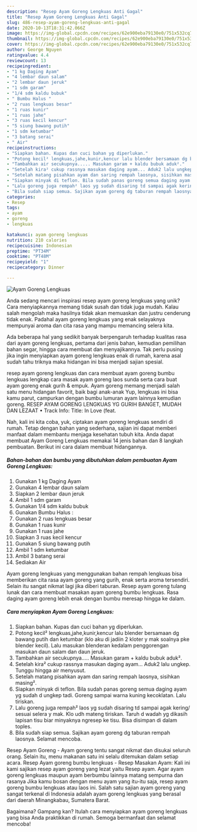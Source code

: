 ```yaml
---
description: "Resep Ayam Goreng Lengkuas Anti Gagal"
title: "Resep Ayam Goreng Lengkuas Anti Gagal"
slug: 486-resep-ayam-goreng-lengkuas-anti-gagal
date: 2020-10-13T18:31:42.066Z
image: https://img-global.cpcdn.com/recipes/62e900eba79130e0/751x532cq70/ayam-goreng-lengkuas-foto-resep-utama.jpg
thumbnail: https://img-global.cpcdn.com/recipes/62e900eba79130e0/751x532cq70/ayam-goreng-lengkuas-foto-resep-utama.jpg
cover: https://img-global.cpcdn.com/recipes/62e900eba79130e0/751x532cq70/ayam-goreng-lengkuas-foto-resep-utama.jpg
author: George Nguyen
ratingvalue: 4.4
reviewcount: 13
recipeingredient:
- "1 kg Daging Ayam"
- "4 lembar daun salam"
- "2 lembar daun jeruk"
- "1 sdm garam"
- "1/4 sdm kaldu bubuk"
- " Bumbu Halus "
- "2 ruas lengkuas besar"
- "1 ruas kunir"
- "1 ruas jahe"
- "3 ruas kecil kencur"
- "5 siung bawang putih"
- "1 sdm ketumbar"
- "3 batang serai"
- " Air"
recipeinstructions:
- "Siapkan bahan. Kupas dan cuci bahan yg diperlukan."
- "Potong kecil² lengkuas,jahe,kunir,kencur lalu blender bersamaan dg bawang putih dan ketumbar (klo aku di jadiin 2 kloter y mak soalnya pke blender kecil). Lalu masukan blenderan kedalam penggorengan masukan daun salam dan daun jeruk."
- "Tambahkan air secukupnya..... Masukan garam + kaldu bubuk aduk²."
- "Setelah kira² cukup rassnya masukan daging ayam... Aduk2 lalu ungkep. Tunggu hingga air menyusut."
- "Setelah matang pisahkan ayam dan saring rempah laosnya, sisihkan masing²."
- "Siapkan minyak di teflon. Bila sudah panas goreng semua daging ayam yg sudah d ungkep tadi. Goreng sampai warna kuning kecoklatan. Lalu tiriskan."
- "Lalu goreng juga rempah² laos yg sudah disaring td sampai agak kering/ sesuai selera y mak. Klo udh mateng tiriskan. Taruh d wadah yg dikasih lapisan tisu biar minyaknya ngresep ke tisu. Bisa disimpan di dalam toples."
- "Bila sudah siap semua. Sajikan ayam goreng dg taburan rempah laosnya. Selamat mencoba."
categories:
- Resep
tags:
- ayam
- goreng
- lengkuas

katakunci: ayam goreng lengkuas 
nutrition: 210 calories
recipecuisine: Indonesian
preptime: "PT34M"
cooktime: "PT48M"
recipeyield: "1"
recipecategory: Dinner

---
```



![Ayam Goreng Lengkuas](https://img-global.cpcdn.com/recipes/62e900eba79130e0/751x532cq70/ayam-goreng-lengkuas-foto-resep-utama.jpg)

Anda sedang mencari inspirasi resep ayam goreng lengkuas yang unik? Cara menyiapkannya memang tidak susah dan tidak juga mudah. Kalau salah mengolah maka hasilnya tidak akan memuaskan dan justru cenderung tidak enak. Padahal ayam goreng lengkuas yang enak selayaknya mempunyai aroma dan cita rasa yang mampu memancing selera kita.

Ada beberapa hal yang sedikit banyak berpengaruh terhadap kualitas rasa dari ayam goreng lengkuas, pertama dari jenis bahan, kemudian pemilihan bahan segar, hingga cara membuat dan menyajikannya. Tak perlu pusing jika ingin menyiapkan ayam goreng lengkuas enak di rumah, karena asal sudah tahu triknya maka hidangan ini bisa menjadi sajian spesial.

resep ayam goreng lengkuas dan cara membuat ayam goreng bumbu lengkuas lengkap cara masak ayam goreng laos sunda serta cara buat ayam goreng enak gurih &amp; empuk. Ayam goreng memang menjadi salah satu menu hidangan favorit, baik bagi anak-anak Yup, lengkuas ini bisa kamu parut, campurkan dengan bumbu lumuran ayam lainnya kemudian goreng. RESEP AYAM GORENG LENGKUAS YG GURIH BANGET, MUDAH DAN LEZAAT • Track Info: Title: In Love (feat.


Nah, kali ini kita coba, yuk, ciptakan ayam goreng lengkuas sendiri di rumah. Tetap dengan bahan yang sederhana, sajian ini dapat memberi manfaat dalam membantu menjaga kesehatan tubuh kita. Anda dapat membuat Ayam Goreng Lengkuas memakai 14 jenis bahan dan 8 langkah pembuatan. Berikut ini cara dalam membuat hidangannya.

<!--inarticleads1-->

##### Bahan-bahan dan bumbu yang dibutuhkan dalam pembuatan Ayam Goreng Lengkuas:

1. Gunakan 1 kg Daging Ayam
1. Gunakan 4 lembar daun salam
1. Siapkan 2 lembar daun jeruk
1. Ambil 1 sdm garam
1. Gunakan 1/4 sdm kaldu bubuk
1. Gunakan  Bumbu Halus :
1. Gunakan 2 ruas lengkuas besar
1. Gunakan 1 ruas kunir
1. Gunakan 1 ruas jahe
1. Siapkan 3 ruas kecil kencur
1. Gunakan 5 siung bawang putih
1. Ambil 1 sdm ketumbar
1. Ambil 3 batang serai
1. Sediakan  Air


Ayam goreng lengkuas yang menggunakan bahan rempah lengkuas bisa memberikan cita rasa ayam goreng yang gurih, enak serta aroma tersendiri. Selain itu sangat nikmat lagi jika diberi taburan. Resep ayam goreng tulang lunak dan cara membuat masakan ayam goreng bumbu lengkuas. Rasa daging ayam goreng lebih enak dengan bumbu meresap hingga ke dalam. 

<!--inarticleads2-->

##### Cara menyiapkan Ayam Goreng Lengkuas:

1. Siapkan bahan. Kupas dan cuci bahan yg diperlukan.
1. Potong kecil² lengkuas,jahe,kunir,kencur lalu blender bersamaan dg bawang putih dan ketumbar (klo aku di jadiin 2 kloter y mak soalnya pke blender kecil). Lalu masukan blenderan kedalam penggorengan masukan daun salam dan daun jeruk.
1. Tambahkan air secukupnya..... Masukan garam + kaldu bubuk aduk².
1. Setelah kira² cukup rassnya masukan daging ayam... Aduk2 lalu ungkep. Tunggu hingga air menyusut.
1. Setelah matang pisahkan ayam dan saring rempah laosnya, sisihkan masing².
1. Siapkan minyak di teflon. Bila sudah panas goreng semua daging ayam yg sudah d ungkep tadi. Goreng sampai warna kuning kecoklatan. Lalu tiriskan.
1. Lalu goreng juga rempah² laos yg sudah disaring td sampai agak kering/ sesuai selera y mak. Klo udh mateng tiriskan. Taruh d wadah yg dikasih lapisan tisu biar minyaknya ngresep ke tisu. Bisa disimpan di dalam toples.
1. Bila sudah siap semua. Sajikan ayam goreng dg taburan rempah laosnya. Selamat mencoba.


Resep Ayam Goreng - Ayam goreng tentu sangat nikmat dan disukai seluruh orang. Selain itu, menu makanan satu ini selalu ditemukan dalam setiap acara. Resep Ayam goreng bumbu lengkuas - Resep Masakan Ayam: Kali ini kami sajikan resep ayam goreng yang lezat yaitu Resep ayam. Agar ayam goreng lengkuas maupun ayam berbumbu lainnya matang sempurna dan rasanya Jika kamu bosan dengan menu ayam yang itu-itu saja, resep ayam goreng bumbu lengkuas atau laos ini. Salah satu sajian ayam goreng yang sangat terkenal di Indonesia adalah ayam goreng lengkuas yang berasal dari daerah Minangkabau, Sumatera Barat. 

Bagaimana? Gampang kan? Itulah cara menyiapkan ayam goreng lengkuas yang bisa Anda praktikkan di rumah. Semoga bermanfaat dan selamat mencoba!
